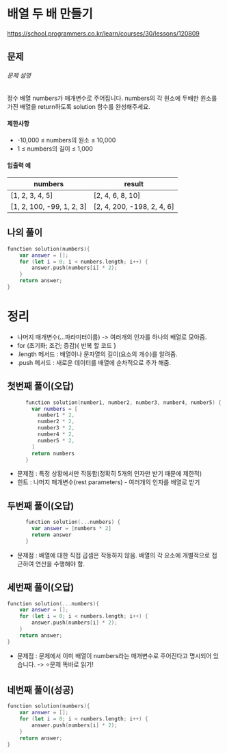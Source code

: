 # 배열 두 배 만들기

https://school.programmers.co.kr/learn/courses/30/lessons/120809

## 문제

###### 문제 설명

정수 배열 numbers가 매개변수로 주어집니다. numbers의 각 원소에 두배한 원소를 가진 배열을 return하도록 solution 함수를 완성해주세요.

#### 제한사항

- -10,000 ≤ numbers의 원소 ≤ 10,000
- 1 ≤ numbers의 길이 ≤ 1,000

#### 입출력 예

| numbers                   | result                     |
| ------------------------- | -------------------------- |
| [1, 2, 3, 4, 5]           | [2, 4, 6, 8, 10]           |
| [1, 2, 100, -99, 1, 2, 3] | [2, 4, 200, -198, 2, 4, 6] |

## 나의 풀이

```swift
function solution(numbers){
    var answer = [];
    for (let i = 0; i < numbers.length; i++) {
        answer.push(numbers[i] * 2);
    }
    return answer;
}
```

# 정리

- 나머지 매개변수(...파라미터이름) -> 여러개의 인자를 하나의 배열로 모아줌.
- for (초기화; 조건; 증감){ 반복 할 코드 }
- .length 메서드 : 배열이나 문자열의 길이(요소의 개수)를 알려줌.
- .push 메서드 : 새로운 데이터를 배열에 순차적으로 추가 해줌.

## 첫번째 풀이(오답)

```swift
      function solution(number1, number2, number3, number4, number5) {
        var numbers = [
          number1 * 2,
          number2 * 2,
          number3 * 2,
          number4 * 2,
          number5 * 2,
        ]
        return numbers
      }
```

- 문제점 : 특정 상황에서만 작동함(정확히 5개의 인자만 받기 때문에 제한적)
- 힌트 : 나머지 매개변수(rest parameters) - 여러개의 인자를 배열로 받기

## 두번째 풀이(오답)

```swift
      function solution(...numbers) {
        var answer = [numbers * 2]
        return answer
      }
```

- 문제점 : 배열에 대한 직접 곱셈은 작동하지 않음. 배열의 각 요소에 개별적으로 접근하여 연산을 수행해야 함.

## 세번째 풀이(오답)

```swift
function solution(...numbers){
    var answer = [];
    for (let i = 0; i < numbers.length; i++) {
        answer.push(numbers[i] * 2);
    }
    return answer;
}
```

- 문제점 : 문제에서 이미 배열이 numbers라는 매개변수로 주어진다고 명시되어 있습니다. -> ⭐️문제 똑바로 읽기!

## 네번째 풀이(성공)

```swift
function solution(numbers){
    var answer = [];
    for (let i = 0; i < numbers.length; i++) {
        answer.push(numbers[i] * 2);
    }
    return answer;
}
```
